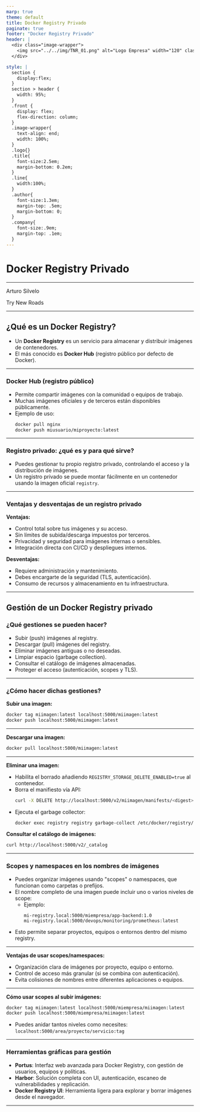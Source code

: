 ```yaml
---
marp: true
theme: default
title: Docker Registry Privado
paginate: true
footer: "Docker Registry Privado"
header: |
  <div class="image-wrapper">
    <img src="../../img/TNR_01.png" alt="Logo Empresa" width="120" class="logo" />
  </div>

style: |
  section {
    display:flex;
  }
  section > header {
    width: 95%;
  }
  .front {
    display: flex;
    flex-direction: column;
  }
  .image-wrapper{
    text-align: end;
    width: 100%;
  }
  .logo{}
  .title{
    font-size:2.5em;
    margin-bottom: 0.2em;
  }
  .line{
    width:100%;
  }
  .author{
    font-size:1.3em;
    margin-top: .5em;
    margin-bottom: 0;
  }
  .company{
    font-size:.9em;
    margin-top: .1em;
  }
---
```


<!-- _paginate: skip -->

<div class="front">
  <h1 class="title"> Docker Registry Privado </h1>
  <hr class="line"/>
  <p class="author">Arturo Silvelo</p>
  <p class="company">Try New Roads</p>
</div>

---

## ¿Qué es un Docker Registry?

- Un **Docker Registry** es un servicio para almacenar y distribuir imágenes de contenedores.
- El más conocido es **Docker Hub** (registro público por defecto de Docker).

---

### Docker Hub (registro público)

- Permite compartir imágenes con la comunidad o equipos de trabajo.
- Muchas imágenes oficiales y de terceros están disponibles públicamente.
- Ejemplo de uso:
  ```bash
  docker pull nginx
  docker push miusuario/miproyecto:latest
  ```

---

### Registro privado: ¿qué es y para qué sirve?

- Puedes gestionar tu propio registro privado, controlando el acceso y la distribución de imágenes.
- Un registro privado se puede montar fácilmente en un contenedor usando la imagen oficial `registry`.

---

### Ventajas y desventajas de un registro privado

**Ventajas:**

- Control total sobre tus imágenes y su acceso.
- Sin límites de subida/descarga impuestos por terceros.
- Privacidad y seguridad para imágenes internas o sensibles.
- Integración directa con CI/CD y despliegues internos.

**Desventajas:**

- Requiere administración y mantenimiento.
- Debes encargarte de la seguridad (TLS, autenticación).
- Consumo de recursos y almacenamiento en tu infraestructura.

---

## Gestión de un Docker Registry privado

### ¿Qué gestiones se pueden hacer?

- Subir (push) imágenes al registry.
- Descargar (pull) imágenes del registry.
- Eliminar imágenes antiguas o no deseadas.
- Limpiar espacio (garbage collection).
- Consultar el catálogo de imágenes almacenadas.
- Proteger el acceso (autenticación, scopes y TLS).

---

### ¿Cómo hacer dichas gestiones?

**Subir una imagen:**

```bash
docker tag miimagen:latest localhost:5000/miimagen:latest
docker push localhost:5000/miimagen:latest
```

---

**Descargar una imagen:**

```bash
docker pull localhost:5000/miimagen:latest
```

---

**Eliminar una imagen:**

- Habilita el borrado añadiendo `REGISTRY_STORAGE_DELETE_ENABLED=true` al contenedor.
- Borra el manifiesto vía API:
  ```bash
  curl -X DELETE http://localhost:5000/v2/miimagen/manifests/<digest>
  ```
- Ejecuta el garbage collector:
  ```bash
  docker exec registry registry garbage-collect /etc/docker/registry/config.yml
  ```

**Consultar el catálogo de imágenes:**

```bash
curl http://localhost:5000/v2/_catalog
```

---

### Scopes y namespaces en los nombres de imágenes

- Puedes organizar imágenes usando "scopes" o namespaces, que funcionan como carpetas o prefijos.
- El nombre completo de una imagen puede incluir uno o varios niveles de scope:
  - Ejemplo:
    ```
    mi-registry.local:5000/miempresa/app-backend:1.0
    mi-registry.local:5000/devops/monitoring/prometheus:latest
    ```
- Esto permite separar proyectos, equipos o entornos dentro del mismo registry.

---

**Ventajas de usar scopes/namespaces:**

- Organización clara de imágenes por proyecto, equipo o entorno.
- Control de acceso más granular (si se combina con autenticación).
- Evita colisiones de nombres entre diferentes aplicaciones o equipos.

---

**Cómo usar scopes al subir imágenes:**

```bash
docker tag miimagen:latest localhost:5000/miempresa/miimagen:latest
docker push localhost:5000/miempresa/miimagen:latest
```

- Puedes anidar tantos niveles como necesites:  
  `localhost:5000/area/proyecto/servicio:tag`

---

### Herramientas gráficas para gestión

- **Portus**: Interfaz web avanzada para Docker Registry, con gestión de usuarios, equipos y políticas.
- **Harbor**: Solución completa con UI, autenticación, escaneo de vulnerabilidades y replicación.
- **Docker Registry UI**: Herramienta ligera para explorar y borrar imágenes desde el navegador.

---
